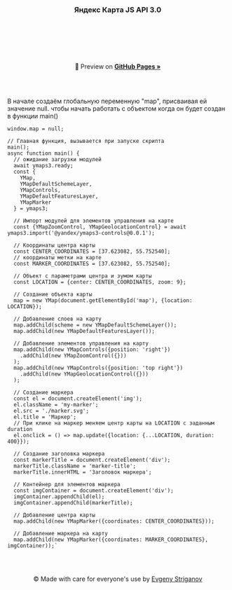 <div align="center"><h3>Яндекс Карта JS API 3.0</h3></div>
<br>

##

<br>
<br>
<p align="center">🔎 Preview on <a href="https://genevy.github.io/yandex-map-api-3/"><strong>GitHub Pages »</strong></a></p>
<br>
<br>

  В начале создаём глобальную переменную "map", присваивая ей значение null. чтобы начать работать с объектом когда он будет создан в функции main()
  
  `window.map = null;`
 
 
    // Главная функция, вызывается при запуске скрипта
    main();
    async function main() {
      // ожидание загрузки модулей
      await ymaps3.ready;
      const {
        YMap,
        YMapDefaultSchemeLayer,
        YMapControls,
        YMapDefaultFeaturesLayer,
        YMapMarker
      } = ymaps3;

      // Импорт модулей для элементов управления на карте
      const {YMapZoomControl, YMapGeolocationControl} = await ymaps3.import('@yandex/ymaps3-controls@0.0.1');

      // Координаты центра карты
      const CENTER_COORDINATES = [37.623082, 55.752540];
      // координаты метки на карте
      const MARKER_COORDINATES = [37.623082, 55.752540];

      // Объект с параметрами центра и зумом карты
      const LOCATION = {center: CENTER_COORDINATES, zoom: 9};

      // Создание объекта карты
      map = new YMap(document.getElementById('map'), {location: LOCATION});

      // Добавление слоев на карту
      map.addChild(scheme = new YMapDefaultSchemeLayer());
      map.addChild(new YMapDefaultFeaturesLayer());

      // Добавление элементов управления на карту
      map.addChild(new YMapControls({position: 'right'})
        .addChild(new YMapZoomControl({}))
      );
      map.addChild(new YMapControls({position: 'top right'})
        .addChild(new YMapGeolocationControl({}))
      );

      // Создание маркера
      const el = document.createElement('img');
      el.className = 'my-marker';
      el.src = './marker.svg';
      el.title = 'Маркер';
      // При клике на маркер меняем центр карты на LOCATION с заданным duration
      el.onclick = () => map.update({location: {...LOCATION, duration: 400}});

      // Создание заголовка маркера
      const markerTitle = document.createElement('div');
      markerTitle.className = 'marker-title';
      markerTitle.innerHTML = 'Заголовок маркера';

      // Контейнер для элементов маркера
      const imgContainer = document.createElement('div');
      imgContainer.appendChild(el);
      imgContainer.appendChild(markerTitle);

      // Добавление центра карты
      map.addChild(new YMapMarker({coordinates: CENTER_COORDINATES}));

      // Добавление маркера на карту
      map.addChild(new YMapMarker({coordinates: MARKER_COORDINATES}, imgContainer));`
      


##
<br>
<div align="center"><p>© Made with care for everyone's use by <a href="https://github.com/genevy">Evgeny Striganov</a></p></div>
      
      
      
